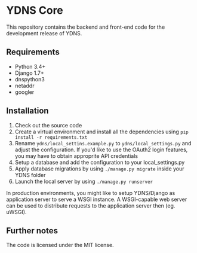 # YDNS Core

This repository contains the backend and front-end code for the development release of YDNS.

## Requirements

* Python 3.4+
* Django 1.7+
* dnspython3
* netaddr
* googler

## Installation

1. Check out the source code
2. Create a virtual environment and install all the dependencies using `pip install -r requirements.txt`
3. Rename `ydns/local_settins.example.py` to `ydns/local_settings.py` and adjust the configuration. If you'd like to use the OAuth2 login features, you may have to obtain approprite API credentials
4. Setup a database and add the configuration to your local_settings.py
5. Apply database migrations by using `./manage.py migrate` inside your YDNS folder
6. Launch the local server by using `./manage.py runserver`

In production environments, you might like to setup YDNS/Django as application server to serve a WSGI instance. A WSGI-capable web server can be used to distribute requests to the application server then (eg. uWSGI).

## Further notes

The code is licensed under the MIT license.
